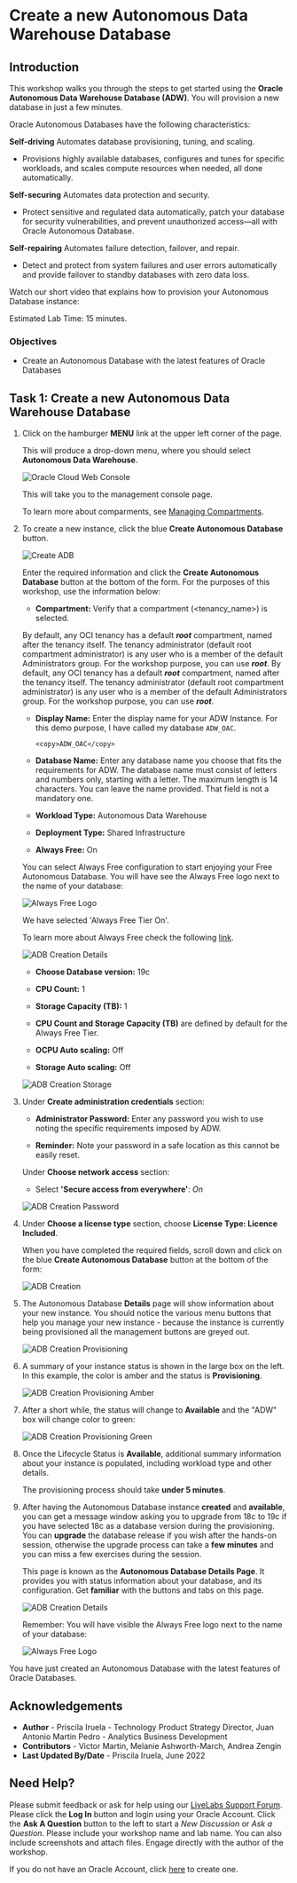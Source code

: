 # Create a new Autonomous Data Warehouse Database

## Introduction

This workshop walks you through the steps to get started using the **Oracle Autonomous Data Warehouse Database (ADW)**. You will provision a new database in just a few minutes.

Oracle Autonomous Databases have the following characteristics:

**Self-driving**
Automates database provisioning, tuning, and scaling.

- Provisions highly available databases, configures and tunes for specific workloads, and scales compute resources when needed, all done automatically.

**Self-securing**
Automates data protection and security.

- Protect sensitive and regulated data automatically, patch your database for security vulnerabilities, and prevent unauthorized access—all with Oracle Autonomous Database.

**Self-repairing**
Automates failure detection, failover, and repair.

- Detect and protect from system failures and user errors automatically and provide failover to standby databases with zero data loss.

Watch our short video that explains how to provision your Autonomous Database instance:

[](youtube:IfWJhnodAxk)

Estimated Lab Time: 15 minutes.

### Objectives 
- Create an Autonomous Database with the latest features of Oracle Databases

## Task 1: Create a new Autonomous Data Warehouse Database

1. Click on the hamburger **MENU** link at the upper left corner of the page.

    This will produce a drop-down menu, where you should select **Autonomous Data Warehouse**.

    ![Oracle Cloud Web Console](https://oracle-livelabs.github.io/common/images/console/database-adw.png " ")

    This will take you to the management console page.

    To learn more about comparments, see [Managing Compartments](https://docs.cloud.oracle.com/en-us/iaas/Content/Identity/Tasks/managingcompartments.htm).
    
2. To create a new instance, click the blue **Create Autonomous Database** button.

    ![Create ADB](./images/create-adb.png)

    Enter the required information and click the **Create Autonomous Database** button at the bottom of the form. For the purposes of this workshop, use the information below:

    - **Compartment:** Verify that a compartment (&lt;tenancy_name&gt;) is selected.

    By default, any OCI tenancy has a default ***root*** compartment, named after the tenancy itself. The tenancy administrator (default root compartment administrator) is any user who is a member of the default Administrators group. For the workshop purpose, you can use ***root***.
    By default, any OCI tenancy has a default ***root*** compartment, named after the tenancy itself. The tenancy administrator (default root compartment administrator) is any user who is a member of the default Administrators group. For the workshop purpose, you can use ***root***.

    - **Display Name:** Enter the display name for your ADW Instance. For this demo purpose, I have called my database `ADW_OAC`.
        ```
        <copy>ADW_OAC</copy>
        ```
    
    - **Database Name:** Enter any database name you choose that fits the requirements for ADW. The database name must consist of letters and numbers only, starting with a letter. The maximum length is 14 characters. You can leave the name provided. That field is not a mandatory one.
    - **Workload Type:** Autonomous Data Warehouse  
    
    - **Deployment Type:** Shared Infrastructure
    
    - **Always Free:** On

    You can select Always Free configuration to start enjoying your Free Autonomous Database. You will have see the Always Free logo next to the name of your database:

    ![Always Free Logo](./images/always-free-logo.png)

    We have selected 'Always Free Tier On'. 

    To learn more about Always Free check the following [link](https://www.oracle.com/uk/cloud/free/#always-free).

    ![ADB Creation Details](./images/adw-creation-details.png)

    - **Choose Database version:** 19c
    
    - **CPU Count:** 1
    
    - **Storage Capacity (TB):** 1

    - **CPU Count and Storage Capacity (TB)** are defined by default for the Always Free Tier.
    
    - **OCPU Auto scaling:** Off
    
    - **Storage Auto scaling:** Off

    ![ADB Creation Storage](./images/adw-db-version-new.png)

3. Under **Create administration credentials** section:

    - **Administrator Password:** Enter any password you wish to use noting the specific requirements imposed by ADW.
    
    - **Reminder:** Note your password in a safe location as this cannot be easily reset.

    Under **Choose network access** section:

    - Select **'Secure access from everywhere'**: *On*
    
    ![ADB Creation Password](./images/adw-db-password-new.png)

4. Under **Choose a license type** section, choose **License Type: Licence Included**.

    When you have completed the required fields, scroll down and click on the blue **Create Autonomous Database** button at the bottom of the form:

    ![ADB Creation](./images/adw-db-license-type.png)

5. The Autonomous Database **Details** page will show information about your new instance. You should notice the various menu buttons that help you manage your new instance - because the instance is currently being provisioned all the management buttons are greyed out.

    ![ADB Creation Provisioning](./images/adw-provisioning.png)

6. A summary of your instance status is shown in the large box on the left. In this example, the color is amber and the status is **Provisioning**.

    ![ADB Creation Provisioning Amber](./images/provisioning.png)

7. After a short while, the status will change to **Available** and the "ADW" box will change color to green:

    ![ADB Creation Provisioning Green](./images/available.png)

8. Once the Lifecycle Status is **Available**, additional summary information about your instance is populated, including workload type and other details.

    The provisioning process should take **under 5 minutes**.

9. After having the Autonomous Database instance **created** and **available**, you can get a message window asking you to upgrade from 18c to 19c if you have selected 18c as a database version during the provisioning. You can **upgrade** the database release if you wish after the hands-on session, otherwise the upgrade process can take a **few minutes** and you can miss a few exercises during the session.

    This page is known as the **Autonomous Database Details Page**. It provides you with status information about your database, and its configuration. Get **familiar** with the buttons and tabs on this page.

    ![ADB Creation Details](./images/adw-ready.png)

    Remember: You will have visible the Always Free logo next to the name of your database:

    ![Always Free Logo](./images/always-free-logo.png)

You have just created an Autonomous Database with the latest features of Oracle Databases.

## **Acknowledgements**

- **Author** - Priscila Iruela - Technology Product Strategy Director, Juan Antonio Martin Pedro - Analytics Business Development
- **Contributors** - Victor Martin, Melanie Ashworth-March, Andrea Zengin
- **Last Updated By/Date** - Priscila Iruela, June 2022

## Need Help?
Please submit feedback or ask for help using our [LiveLabs Support Forum](https://community.oracle.com/tech/developers/categories/livelabsdiscussions). Please click the **Log In** button and login using your Oracle Account. Click the **Ask A Question** button to the left to start a *New Discussion* or *Ask a Question*.  Please include your workshop name and lab name.  You can also include screenshots and attach files.  Engage directly with the author of the workshop.

If you do not have an Oracle Account, click [here](https://profile.oracle.com/myprofile/account/create-account.jspx) to create one.